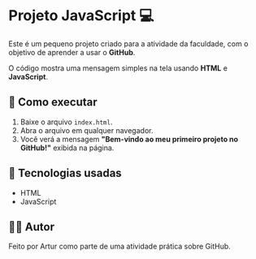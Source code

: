 # Projeto JavaScript 💻

Este é um pequeno projeto criado para a atividade da faculdade, com o objetivo de aprender a usar o **GitHub**.

O código mostra uma mensagem simples na tela usando **HTML** e **JavaScript**.

## 🚀 Como executar

1. Baixe o arquivo `index.html`.
2. Abra o arquivo em qualquer navegador.
3. Você verá a mensagem **"Bem-vindo ao meu primeiro projeto no GitHub!"** exibida na página.

## 🧠 Tecnologias usadas
- HTML
- JavaScript

## 👨‍💻 Autor
Feito por Artur como parte de uma atividade prática sobre GitHub.
